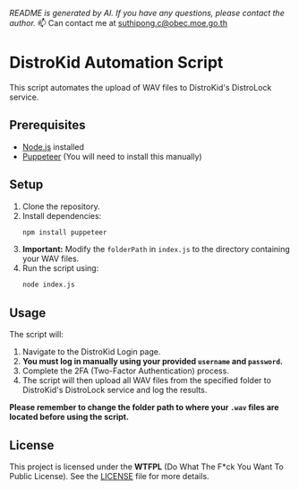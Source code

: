 *README is generated by AI. If you have any questions, please contact the author.* 📫 Can contact me at suthipong.c@obec.moe.go.th
# DistroKid Automation Script

This script automates the upload of WAV files to DistroKid's DistroLock service.

## Prerequisites

- [Node.js](https://nodejs.org/) installed
- [Puppeteer](https://pptr.dev/) (You will need to install this manually)

## Setup

1. Clone the repository.
2. Install dependencies:
   ```bash
   npm install puppeteer
   ```
3. **Important:** Modify the `folderPath` in `index.js` to the directory containing your WAV files.
4. Run the script using:
   ```bash
   node index.js
   ```

## Usage

The script will:

1. Navigate to the DistroKid Login page.
2. **You must log in manually using your provided `username` and `password`.**
3. Complete the 2FA (Two-Factor Authentication) process.
4. The script will then upload all WAV files from the specified folder to DistroKid's DistroLock service and log the results.

**Please remember to change the folder path to where your `.wav` files are located before using the script.**

## License

This project is licensed under the **WTFPL** (Do What The F*ck You Want To Public License). See the [LICENSE](./LICENSE) file for more details.
